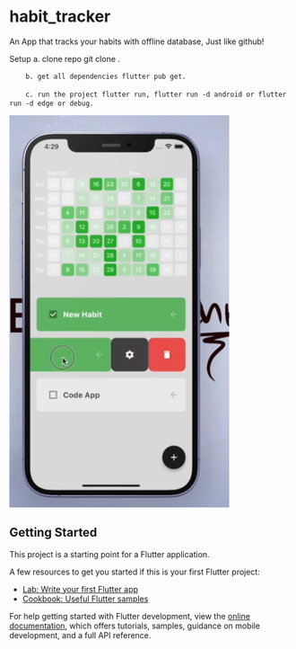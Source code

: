 # habit_tracker

An App that tracks your habits with offline database, Just like github!

Setup
        a. clone repo git clone <repo-name>.

        b. get all dependencies flutter pub get.

        c. run the project flutter run, flutter run -d android or flutter run -d edge or debug.


![Model](https://github.com/Phant0m-a/habit_tracker/blob/master/assets/habittracker.PNG)


## Getting Started

This project is a starting point for a Flutter application.

A few resources to get you started if this is your first Flutter project:

- [Lab: Write your first Flutter app](https://docs.flutter.dev/get-started/codelab)
- [Cookbook: Useful Flutter samples](https://docs.flutter.dev/cookbook)

For help getting started with Flutter development, view the
[online documentation](https://docs.flutter.dev/), which offers tutorials,
samples, guidance on mobile development, and a full API reference.
